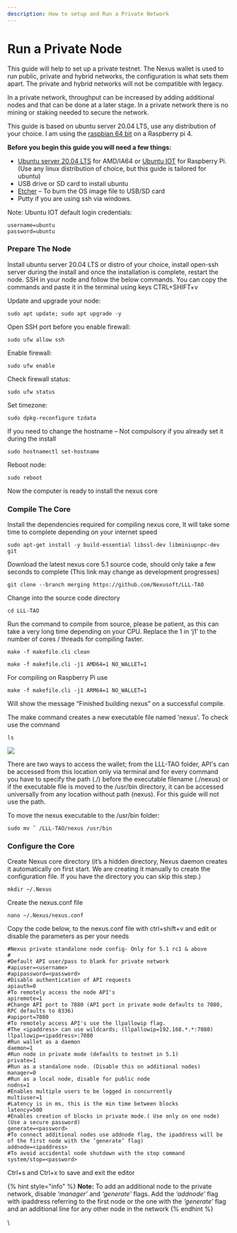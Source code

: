 ```yaml
---
description: How to setup and Run a Private Network
---
```


# Run a Private Node

This guide will help to set up a private testnet. The Nexus wallet is used to run public, private and hybrid networks, the configuration is what sets them apart. The private and hybrid networks will not be compatible with legacy.

In a private network, throughput can be increased by adding additional nodes and that can be done at a later stage. In a private network there is no mining or staking needed to secure the network.

This guide is based on ubuntu server 20.04 LTS, use any distribution of your choice. I am using the [raspbian 64 bit](https://downloads.raspberrypi.org/raspios\_lite\_arm64/images/) on a Raspberry pi 4.

**Before you begin this guide you will need a few things:**

* [Ubuntu server 20.04 LTS](https://ubuntu.com/download/server) for AMD/IA64 or [Ubuntu IOT](https://ubuntu.com/download/iot) for Raspberry Pi. (Use any linux distribution of choice, but this guide is tailored for ubuntu)
* USB drive or SD card to install ubuntu
* [Etcher](https://www.balena.io/etcher/) – To burn the OS image file to USB/SD card
* Putty if you are using ssh via windows.

Note: Ubuntu IOT default login credentials:

`username=ubuntu`\
`password=ubuntu`

### Prepare The Node

Install ubuntu server 20.04 LTS or distro of your choice, install open-ssh server during the install and once the installation is complete, restart the node. SSH in your node and follow the below commands. You can copy the commands and paste it in the terminal using keys CTRL+SHIFT+v

Update and upgrade your node:

```
sudo apt update; sudo apt upgrade -y
```

Open SSH port before you enable firewall:

```
sudo ufw allow ssh
```

Enable firewall:

```
sudo ufw enable
```

Check firewall status:

```
sudo ufw status
```

Set timezone:

```
sudo dpkg-reconfigure tzdata
```

If you need to change the hostname – Not compulsory if you already set it during the install

```
sudo hostnamectl set-hostname
```

Reboot node:

```
sudo reboot
```

Now the computer is ready to install the nexus core

### Compile The Core

Install the dependencies required for compiling nexus core, It will take some time to complete depending on your internet speed

```
sudo apt-get install -y build-essential libssl-dev libminiupnpc-dev git
```

Download the latest nexus core 5.1 source code, should only take a few seconds to complete (This link may change as development progresses)

```
git clone --branch merging https://github.com/Nexusoft/LLL-TAO
```

Change into the source code directory

```
cd LLL-TAO
```

Run the command to compile from source, please be patient, as this can take a very long time depending on your CPU. Replace the 1 in ‘j1’ to the number of cores / threads for compiling faster.

```
make -f makefile.cli clean
```

```
make -f makefile.cli -j1 AMD64=1 NO_WALLET=1
```

For compiling on Raspberry Pi use

```
make -f makefile.cli -j1 ARM64=1 NO_WALLET=1
```

Will show the message “Finished building nexus” on a successful compile.

The make command creates a new executable file named 'nexus'. To check use the command

```
ls
```

![](https://nexus.io/ResourceHub/images/5.1\_testnet/testnet1.png)

There are two ways to access the wallet; from the LLL-TAO folder, API's can be accessed from this location only via terminal and for every command you have to specify the path (./) before the executable filename (./nexus) or if the executable file is moved to the /usr/bin directory, it can be accessed universally from any location without path (nexus). For this guide will not use the path.

To move the nexus executable to the /usr/bin folder:

`sudo mv ˜ /LLL-TAO/nexus /usr/bin`

### Configure the Core

Create Nexus core directory (it’s a hidden directory, Nexus daemon creates it automatically on first start. We are creating it manually to create the configuration file. If you have the directory you can skip this step.)

`mkdir ~/.Nexus`

Create the nexus.conf file

`nano ~/.Nexus/nexus.conf`

Copy the code below, to the nexus.conf file with ctrl+shift+v and edit or disable the parameters as per your needs

```
#Nexus private standalone node config- Only for 5.1 rc1 & above
#
#Default API user/pass to blank for private network
#apiuser=<username>
#apipassword=<password>
#Disable authentication of API requests
apiauth=0
#To remotely access the node API's
apiremote=1
#Change API port to 7080 (API port in private mode defaults to 7080, RPC defaults to 8336)
#apiport=7080
#To remotely access API's use the llpallowip flag.
#The <ipaddress> can use wildcards; (llpallowip=192.168.*.*:7080)
llpallowip=<ipaddress>:7080
#Run wallet as a daemon
daemon=1
#Run node in private mode (defaults to testnet in 5.1)
private=1
#Run as a standalone node. (Disable this on additional nodes)
manager=0
#Run as a local node, disable for public node
nodns=1
#Enables multiple users to be logged in concurrently
multiuser=1
#Latency is in ms, this is the min time between blocks
latency=500
#Enables creation of blocks in private mode.( Use only on one node) (Use a secure password)
generate=<password>
#To connect additional nodes use addnode flag, the ipaddress will be of the first node with the ‘generate’ flag)
addnode=<ipaddress>
#To avoid accidental node shutdown with the stop command
system/stop=<password>
```

Ctrl+s and Ctrl+x to save and exit the editor

{% hint style="info" %}
**Note:** To add an additional node to the private network, disable _‘manager’_ and _‘generate’_ flags. Add the _‘addnode’_ flag with ipaddress referring to the first node or the one with the _‘generate’_ flag and an additional line for any other node in the network
{% endhint %}

\
